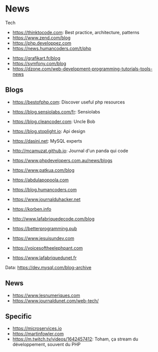 News
===
Tech  
+ https://thinktocode.com: Best practice, architecture, patterns
+ https://www.zend.com/blog
+ https://php.developpez.com
+ https://news.humancoders.com/t/php

- https://grafikart.fr/blog
- https://symfony.com/blog
- https://dzone.com/web-development-programming-tutorials-tools-news

Blogs
---
+ https://bestofphp.com: Discover useful php resources
+ https://blog.sensiolabs.com/fr: Sensiolabs
+ https://blog.cleancoder.com: Uncle Bob
+ https://blog.stoplight.io: Api design
+ https://dasini.net: MySQL experts
+ http://mcamuzat.github.io: Journal d'un panda qui code
+ https://www.phpdevelopers.com.au/news/blogs

+ https://www.patkua.com/blog
+ https://abdulapopoola.com
+ https://blog.humancoders.com
+ https://www.journalduhacker.net
+ https://korben.info
+ http://www.lafabriquedecode.com/blog
+ https://betterprogramming.pub
+ https://www.jesuisundev.com
+ https://voicesoftheelephpant.com
+ https://www.lafabriquedunet.fr

Data: https://dev.mysql.com/blog-archive

News
---
* https://www.lesnumeriques.com
* https://www.journaldunet.com/web-tech/

Specific
---
+ https://microservices.io
+ https://martinfowler.com
+ https://m.twitch.tv/videos/1642457412: Toham, ça stream du développement, souvent du PHP
